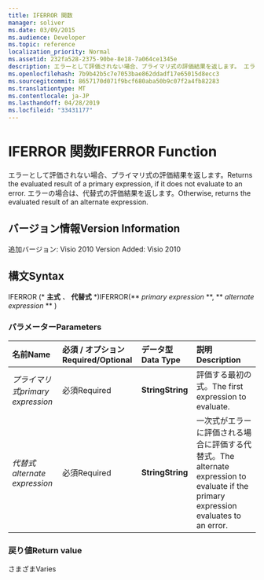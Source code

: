 ```yaml
---
title: IFERROR 関数
manager: soliver
ms.date: 03/09/2015
ms.audience: Developer
ms.topic: reference
localization_priority: Normal
ms.assetid: 232fa528-2375-90be-8e18-7a064ce1345e
description: エラーとして評価されない場合、プライマリ式の評価結果を返します。 エラーの場合は、代替式の評価結果を返します。
ms.openlocfilehash: 7b9b42b5c7e7053bae862ddadf17e65015d8ecc3
ms.sourcegitcommit: 8657170d071f9bcf680aba50b9c07f2a4fb82283
ms.translationtype: MT
ms.contentlocale: ja-JP
ms.lasthandoff: 04/28/2019
ms.locfileid: "33431177"
---
```

# <a name="iferror-function"></a><span data-ttu-id="12bcd-104">IFERROR 関数</span><span class="sxs-lookup"><span data-stu-id="12bcd-104">IFERROR Function</span></span>

<span data-ttu-id="12bcd-105">エラーとして評価されない場合、プライマリ式の評価結果を返します。</span><span class="sxs-lookup"><span data-stu-id="12bcd-105">Returns the evaluated result of a primary expression, if it does not evaluate to an error.</span></span> <span data-ttu-id="12bcd-106">エラーの場合は、代替式の評価結果を返します。</span><span class="sxs-lookup"><span data-stu-id="12bcd-106">Otherwise, returns the evaluated result of an alternate expression.</span></span>
  
## <a name="version-information"></a><span data-ttu-id="12bcd-107">バージョン情報</span><span class="sxs-lookup"><span data-stu-id="12bcd-107">Version Information</span></span>

<span data-ttu-id="12bcd-108">追加バージョン: Visio 2010
</span><span class="sxs-lookup"><span data-stu-id="12bcd-108">Version Added: Visio 2010</span></span> 
  
## <a name="syntax"></a><span data-ttu-id="12bcd-109">構文</span><span class="sxs-lookup"><span data-stu-id="12bcd-109">Syntax</span></span>

<span data-ttu-id="12bcd-110">IFERROR (\* **主式** *、* **代替式** \*)</span><span class="sxs-lookup"><span data-stu-id="12bcd-110">IFERROR(\*\* *primary expression* \*\*, \*\* *alternate expression* \*\* )</span></span> 
  
### <a name="parameters"></a><span data-ttu-id="12bcd-111">パラメーター</span><span class="sxs-lookup"><span data-stu-id="12bcd-111">Parameters</span></span>

|<span data-ttu-id="12bcd-112">**名前**</span><span class="sxs-lookup"><span data-stu-id="12bcd-112">**Name**</span></span>|<span data-ttu-id="12bcd-113">**必須 / オプション**</span><span class="sxs-lookup"><span data-stu-id="12bcd-113">**Required/Optional**</span></span>|<span data-ttu-id="12bcd-114">**データ型**</span><span class="sxs-lookup"><span data-stu-id="12bcd-114">**Data Type**</span></span>|<span data-ttu-id="12bcd-115">**説明**</span><span class="sxs-lookup"><span data-stu-id="12bcd-115">**Description**</span></span>|
|:-----|:-----|:-----|:-----|
| <span data-ttu-id="12bcd-116">_プライマリ式_</span><span class="sxs-lookup"><span data-stu-id="12bcd-116">_primary expression_</span></span> <br/> |<span data-ttu-id="12bcd-117">必須</span><span class="sxs-lookup"><span data-stu-id="12bcd-117">Required</span></span>  <br/> |<span data-ttu-id="12bcd-118">**String**</span><span class="sxs-lookup"><span data-stu-id="12bcd-118">**String**</span></span> <br/> |<span data-ttu-id="12bcd-119">評価する最初の式。</span><span class="sxs-lookup"><span data-stu-id="12bcd-119">The first expression to evaluate.</span></span>  <br/> |
| <span data-ttu-id="12bcd-120">_代替式_</span><span class="sxs-lookup"><span data-stu-id="12bcd-120">_alternate expression_</span></span> <br/> |<span data-ttu-id="12bcd-121">必須</span><span class="sxs-lookup"><span data-stu-id="12bcd-121">Required</span></span>  <br/> |<span data-ttu-id="12bcd-122">**String**</span><span class="sxs-lookup"><span data-stu-id="12bcd-122">**String**</span></span> <br/> |<span data-ttu-id="12bcd-123">一次式がエラーに評価される場合に評価する代替式。</span><span class="sxs-lookup"><span data-stu-id="12bcd-123">The alternate expression to evaluate if the primary expression evaluates to an error.</span></span>  <br/> |
   
### <a name="return-value"></a><span data-ttu-id="12bcd-124">戻り値</span><span class="sxs-lookup"><span data-stu-id="12bcd-124">Return value</span></span>

<span data-ttu-id="12bcd-125">さまざま</span><span class="sxs-lookup"><span data-stu-id="12bcd-125">Varies</span></span>
  

